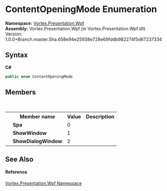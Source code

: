 # ContentOpeningMode Enumeration
 

**Namespace:**&nbsp;<a href="N_Vortex_Presentation_Wpf.md">Vortex.Presentation.Wpf</a><br />**Assembly:**&nbsp;Vortex.Presentation.Wpf (in Vortex.Presentation.Wpf.dll) Version: 1.0.0+Branch.master.Sha.658e94e25938e728e69fddb982274f5d67237334

## Syntax

**C#**<br />
``` C#
public enum ContentOpeningMode
```


## Members
&nbsp;<table><tr><th></th><th>Member name</th><th>Value</th><th>Description</th></tr><tr><td /><td target="F:Vortex.Presentation.Wpf.ContentOpeningMode.Spa">**Spa**</td><td>0</td><td /></tr><tr><td /><td target="F:Vortex.Presentation.Wpf.ContentOpeningMode.ShowWindow">**ShowWindow**</td><td>1</td><td /></tr><tr><td /><td target="F:Vortex.Presentation.Wpf.ContentOpeningMode.ShowDialogWindow">**ShowDialogWindow**</td><td>2</td><td /></tr></table>

## See Also


#### Reference
<a href="N_Vortex_Presentation_Wpf.md">Vortex.Presentation.Wpf Namespace</a><br />